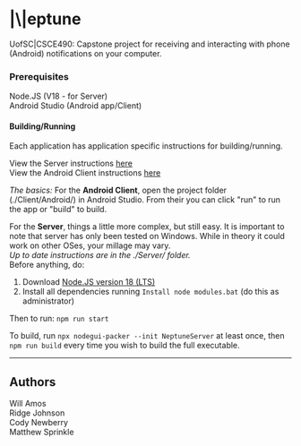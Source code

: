 # \|\\\|eptune




UofSC|CSCE490: Capstone project for receiving and interacting with phone (Android) notifications on your computer.


### Prerequisites

Node.JS (V18 - for Server)\
Android Studio (Android app/Client)



#### Building/Running
Each application has application specific instructions for building/running.

View the Server instructions [here](./Server/Readme.md#starting)\
View the Android Client instructions [here](./Client/Android/Readme.md)

_The basics:_
For the **Android Client**, open the project folder (./Client/Android/) in Android Studio. From their you can click "run" to run the app or "build" to build.


For the **Server**, things a little more complex, but still easy. It is important to note that server has only been tested on Windows. While in theory it could work on other OSes, your millage may vary.\
_Up to date instructions are in the ./Server/ folder._\
Before anything, do:
1) Download [Node.JS version 18 (LTS)](https://nodejs.org/en/download/)
2) Install all dependencies running `Install node modules.bat` (do this as administrator)

Then to run: `npm run start`

To build, run `npx nodegui-packer --init NeptuneServer` at least once, then `npm run build` every time you wish to build the full executable.


---


## Authors
Will Amos\
Ridge Johnson\
Cody Newberry\
Matthew Sprinkle
